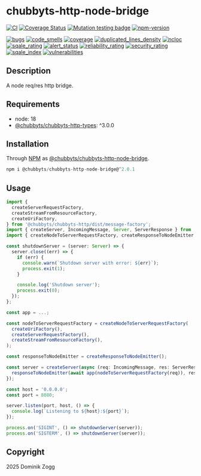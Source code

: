 # chubbyts-http-node-bridge

[![CI](https://github.com/chubbyts/chubbyts-http-node-bridge/workflows/CI/badge.svg?branch=master)](https://github.com/chubbyts/chubbyts-http-node-bridge/actions?query=workflow%3ACI)
[![Coverage Status](https://coveralls.io/repos/github/chubbyts/chubbyts-http-node-bridge/badge.svg?branch=master)](https://coveralls.io/github/chubbyts/chubbyts-http-node-bridge?branch=master)
[![Mutation testing badge](https://img.shields.io/endpoint?style=flat&url=https%3A%2F%2Fbadge-api.stryker-mutator.io%2Fgithub.com%2Fchubbyts%2Fchubbyts-http-node-bridge%2Fmaster)](https://dashboard.stryker-mutator.io/reports/github.com/chubbyts/chubbyts-http-node-bridge/master)
[![npm-version](https://img.shields.io/npm/v/@chubbyts/chubbyts-http-node-bridge.svg)](https://www.npmjs.com/package/@chubbyts/chubbyts-http-node-bridge)

[![bugs](https://sonarcloud.io/api/project_badges/measure?project=chubbyts_chubbyts-http-node-bridge&metric=bugs)](https://sonarcloud.io/dashboard?id=chubbyts_chubbyts-http-node-bridge)
[![code_smells](https://sonarcloud.io/api/project_badges/measure?project=chubbyts_chubbyts-http-node-bridge&metric=code_smells)](https://sonarcloud.io/dashboard?id=chubbyts_chubbyts-http-node-bridge)
[![coverage](https://sonarcloud.io/api/project_badges/measure?project=chubbyts_chubbyts-http-node-bridge&metric=coverage)](https://sonarcloud.io/dashboard?id=chubbyts_chubbyts-http-node-bridge)
[![duplicated_lines_density](https://sonarcloud.io/api/project_badges/measure?project=chubbyts_chubbyts-http-node-bridge&metric=duplicated_lines_density)](https://sonarcloud.io/dashboard?id=chubbyts_chubbyts-http-node-bridge)
[![ncloc](https://sonarcloud.io/api/project_badges/measure?project=chubbyts_chubbyts-http-node-bridge&metric=ncloc)](https://sonarcloud.io/dashboard?id=chubbyts_chubbyts-http-node-bridge)
[![sqale_rating](https://sonarcloud.io/api/project_badges/measure?project=chubbyts_chubbyts-http-node-bridge&metric=sqale_rating)](https://sonarcloud.io/dashboard?id=chubbyts_chubbyts-http-node-bridge)
[![alert_status](https://sonarcloud.io/api/project_badges/measure?project=chubbyts_chubbyts-http-node-bridge&metric=alert_status)](https://sonarcloud.io/dashboard?id=chubbyts_chubbyts-http-node-bridge)
[![reliability_rating](https://sonarcloud.io/api/project_badges/measure?project=chubbyts_chubbyts-http-node-bridge&metric=reliability_rating)](https://sonarcloud.io/dashboard?id=chubbyts_chubbyts-http-node-bridge)
[![security_rating](https://sonarcloud.io/api/project_badges/measure?project=chubbyts_chubbyts-http-node-bridge&metric=security_rating)](https://sonarcloud.io/dashboard?id=chubbyts_chubbyts-http-node-bridge)
[![sqale_index](https://sonarcloud.io/api/project_badges/measure?project=chubbyts_chubbyts-http-node-bridge&metric=sqale_index)](https://sonarcloud.io/dashboard?id=chubbyts_chubbyts-http-node-bridge)
[![vulnerabilities](https://sonarcloud.io/api/project_badges/measure?project=chubbyts_chubbyts-http-node-bridge&metric=vulnerabilities)](https://sonarcloud.io/dashboard?id=chubbyts_chubbyts-http-node-bridge)

## Description

A node req/res http bridge.

## Requirements

 * node: 18
 * [@chubbyts/chubbyts-http-types][2]: ^3.0.0

## Installation

Through [NPM](https://www.npmjs.com) as [@chubbyts/chubbyts-http-node-bridge][1].

```ts
npm i @chubbyts/chubbyts-http-node-bridge@^2.0.1
```

## Usage

```ts
import {
  createServerRequestFactory,
  createStreamFromResourceFactory,
  createUriFactory,
} from '@chubbyts/chubbyts-http/dist/message-factory';
import { createServer, IncomingMessage, Server, ServerResponse } from 'http';
import { createNodeToServerRequestFactory, createResponseToNodeEmitter } from '@chubbyts/chubbyts-http-node-bridge/dist/node-http';

const shutdownServer = (server: Server) => {
  server.close((err) => {
    if (err) {
      console.warn(`Shutdown server with error: ${err}`);
      process.exit(1);
    }

    console.log('Shutdown server');
    process.exit(0);
  });
};

const app = ...;

const nodeToServerRequestFactory = createNodeToServerRequestFactory(
  createUriFactory(),
  createServerRequestFactory(),
  createStreamFromResourceFactory(),
);

const responseToNodeEmitter = createResponseToNodeEmitter();

const server = createServer(async (req: IncomingMessage, res: ServerResponse) => {
  responseToNodeEmitter(await app(nodeToServerRequestFactory(req)), res);
});

const host = '0.0.0.0';
const port = 8080;

server.listen(port, host, () => {
  console.log(`Listening to ${host}:${port}`);
});

process.on('SIGINT', () => shutdownServer(server));
process.on('SIGTERM', () => shutdownServer(server));
```

## Copyright

2025 Dominik Zogg

[1]: https://www.npmjs.com/package/@chubbyts/chubbyts-http-node-bridge
[2]: https://www.npmjs.com/package/@chubbyts/chubbyts-http-types
